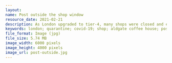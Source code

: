 ```yaml
---
layout: 
name: Post outside the shop window
resource_date: 2021-02-21
description: As London upgraded to tier-4, many shops were closed and even did not upload the closing time because of the extended quarantine time
keywords: london; quarantine; covid-19; shop; aldgate coffee house; post; window
file_format: Image (jpg)
file_size: 5.74 MB
image_width: 6000 pixels
image_height: 4000 pixels
image_url: post-outside.jpg
---
```

